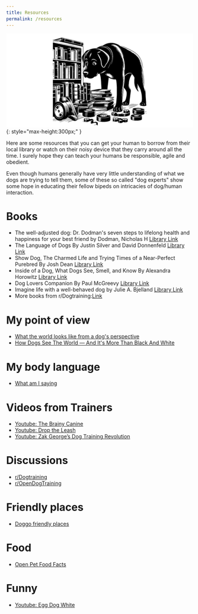 ```yaml
---
title: Resources
permalink: /resources
---
```


![](/media/dog-sniffing-books.jpg){: style="max-height:300px;" }

Here are some resources that you can get your human to borrow from their local library or watch on their noisy device that they carry around all the time. I surely hope they can teach your humans be responsible, agile and obedient.

Even though humans generally have very little understanding of what we dogs are trying to tell them, some of these so called "dog experts" show some hope in educating their fellow bipeds on intricacies of dog/human interaction.

# Books
- The well-adjusted dog: Dr. Dodman's seven steps to lifelong health and happiness for your best friend by Dodman, Nicholas H [Library Link](https://vaughanpl.bibliocommons.com/v2/record/S130C251423)
- The Language of Dogs By Justin Silver and David Donnenfeld [Library Link](https://vaughanpl.bibliocommons.com/v2/record/S130C181741)
- Show Dog, The Charmed Life and Trying Times of a Near-Perfect Purebred By Josh Dean [Library Link](https://vaughanpl.bibliocommons.com/v2/record/S130C133855)
- Inside of a Dog, What Dogs See, Smell, and Know By Alexandra Horowitz [Library Link](https://vaughanpl.bibliocommons.com/v2/record/S130C401565)
- Dog Lovers Companion By Paul McGreevy [Library Link](https://openlibrary.org/works/OL29309074W/Dog_Lover%27s_Companion)
- Imagine life with a well-behaved dog by Julie A. Bjelland [Library Link](https://vaughanpl.bibliocommons.com/v2/record/S130C113828)
- More books from r/Dogtraining:[Link](https://old.reddit.com/r/Dogtraining/wiki/books) 

# My point of view
- [What the world looks like from a dog's perspective](https://www.youtube.com/watch?v=u0jY8YdskWA)
- [How Dogs See The World — And It's More Than Black And White](https://www.youtube.com/watch?v=A0_uj_Fglys)

# My body language
- [What am I saying](https://guarddogblog.wordpress.com/2015/04/27/what-are-you-saying/)


# Videos from Trainers
- [Youtube: The Brainy Canine](https://www.youtube.com/channel/UCRIrCCMsiUFESDfqryODeKg)
- [Youtube: Drop the Leash](https://www.youtube.com/@DroptheLeash)
- [Youtube: Zak George’s Dog Training Revolution](https://www.youtube.com/@zakgeorge)

# Discussions
- [r/Dogtraining](https://www.reddit.com/r/Dogtraining)
- [r/OpenDogTraining](https://www.reddit.com/r/OpenDogTraining/)

# Friendly places
- [Doggo friendly places](https://www.bringfido.ca/)

# Food 
- [Open Pet Food Facts](https://world.openpetfoodfacts.org/)

# Funny
- [Youtube: Egg Dog White](https://www.youtube.com/watch?v=DFPdtdY-a_c)
